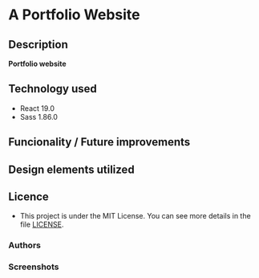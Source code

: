 # A Portfolio Website

## Description
**Portfolio website**
<!-- **The website is entirely responsive, mobile first and only has 6 breakpoints.** -->

## Technology used
- React 19.0
- Sass 1.86.0
<!-- npm i framer-motion@10.16.4 -->
<!-- npm i react-icons -->
<!-- npm i normalize -->

## Funcionality / Future improvements
<!-- - Dark Mode - Clicking on this sun icon - let’s us toggle between light mode and dark mode. -->
<!-- - Lazy Loading -->
<!-- When mobile menu is open, body is blurred -->
<!-- Add a spinner for better user feedback while loading. -->
<!-- Replace the gradient with a solid color or skeleton loader for a simpler effect. -->

## Design elements utilized

## Licence
- This project is under the MIT License. You can see more details in the file  [LICENSE](LICENSE).

### Authors
<!-- - [@TiborKopca](https://github.com/TiborKopca) -->
<!-- - [source](https://github.com/RamziBach/Building-a-portfolio-website) -->

### Screenshots
<!-- ![screenshot1](./public/screenshots/Screenshot1.png) -->


<!-- Portfolio website, showing different features and holding links to the projects I did or participated in. -->

<!-- Production version 0.1 -->
<!-- Whatsapp floating button added (https://github.com/rafaelbotazini/floating-whatsapp) -->


